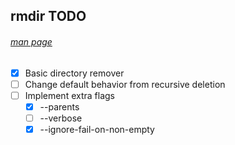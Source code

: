 ## rmdir TODO
###### [man page](https://linux.die.net/man/1/rmdir)

- [X] Basic directory remover
- [ ] Change default behavior from recursive deletion
- [ ] Implement extra flags
  - [X] --parents
  - [ ] --verbose
  - [X] --ignore-fail-on-non-empty
